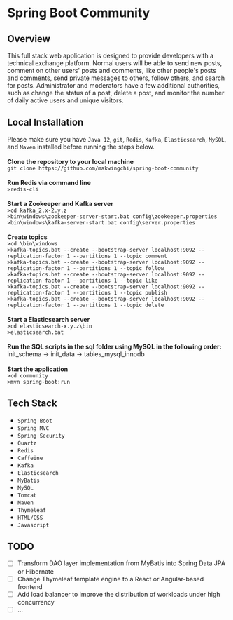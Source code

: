 # Spring Boot Community

## Overview
This full stack web application is designed to provide developers with a technical exchange platform. Normal users will be able to 
send new posts, comment on other users' posts and comments, like other people's posts and comments, send private messages to others, follow 
others, and search for posts. Administrator and moderators have a few additional authorities, such as change the status of a 
post, delete a post, and monitor the number of daily active users and unique visitors.


## Local Installation
Please make sure you have `Java 12`, `git`, `Redis`, `Kafka`, `Elasticsearch`, `MySQL`, and `Maven` installed before running the steps below. <br><br>
<b>Clone the repository to your local machine</b> <br>
```git clone https://github.com/makwingchi/spring-boot-community``` <br><br>
<b>Run Redis via command line</b> <br>
```>redis-cli``` <br><br>
<b>Start a Zookeeper and Kafka server</b> <br>
```>cd kafka_2.x-2.y.z``` <br>
```>bin\windows\zookeeper-server-start.bat config\zookeeper.properties``` <br>
```>bin\windows\kafka-server-start.bat config\server.properties``` <br><br>
<b>Create topics</b> <br>
```>cd \bin\windows``` <br>
```>kafka-topics.bat --create --bootstrap-server localhost:9092 --replication-factor 1 --partitions 1 --topic comment``` <br>
```>kafka-topics.bat --create --bootstrap-server localhost:9092 --replication-factor 1 --partitions 1 --topic follow``` <br>
```>kafka-topics.bat --create --bootstrap-server localhost:9092 --replication-factor 1 --partitions 1 --topic like``` <br>
```>kafka-topics.bat --create --bootstrap-server localhost:9092 --replication-factor 1 --partitions 1 --topic publish``` <br>
```>kafka-topics.bat --create --bootstrap-server localhost:9092 --replication-factor 1 --partitions 1 --topic delete``` <br><br>
<b>Start a Elasticsearch server</b><br>
```>cd elasticsearch-x.y.z\bin``` <br>
```>elasticsearch.bat``` <br><br>
<b>Run the SQL scripts in the sql folder using MySQL in the following order:</b> init_schema -> init_data -> tables_mysql_innodb<br><br>
<b>Start the application</b> <br>
`>cd community` <br>
`>mvn spring-boot:run`<br>

## Tech Stack
- `Spring Boot`
- `Spring MVC`
- `Spring Security`
- `Quartz`
- `Redis`
- `Caffeine`
- `Kafka`
- `Elasticsearch`
- `MyBatis`
- `MySQL`
- `Tomcat`
- `Maven`
- `Thymeleaf`
- `HTML/CSS`
- `Javascript`

## TODO
- [ ] Transform DAO layer implementation from MyBatis into Spring Data JPA or Hibernate
- [ ] Change Thymeleaf template engine to a React or Angular-based frontend
- [ ] Add load balancer to improve the distribution of workloads under high concurrency
- [ ] ...